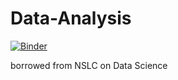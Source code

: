 # Data-Analysis
[![Binder](https://mybinder.org/badge_logo.svg)](https://mybinder.org/v2/gh/spicecat/Data-Analysis/HEAD)

borrowed from NSLC on Data Science
